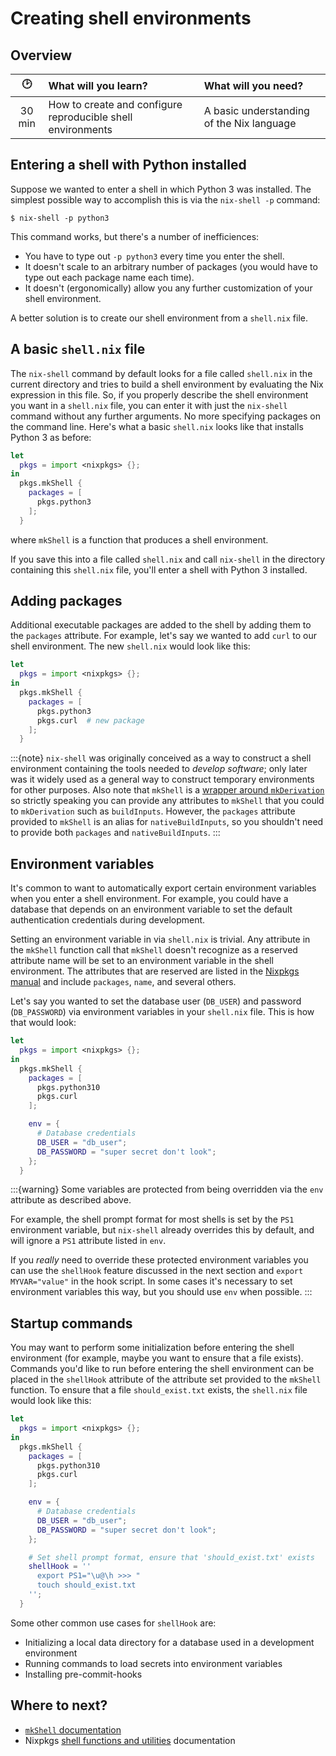 # Creating shell environments

<!-- Include any foreward you want here -->

## Overview
<!-- Give a brief description of what the reader will learn so that they know whether the topic interests them. -->
<!-- Give some indication of how long it will take to complete the tutorial so that the reader knows whether to continue. -->
<!-- List any prerequisite knowledge or tools the reader will need to complete the tutorial. -->

| 🕑     | What will you learn?                                        | What will you need?                       |
| :---:  | :---                                                        | :---                                      |
| 30 min | How to create and configure reproducible shell environments | A basic understanding of the Nix language |

## Entering a shell with Python installed
Suppose we wanted to enter a shell in which Python 3 was installed.
The simplest possible way to accomplish this is via the `nix-shell -p` command:
```
$ nix-shell -p python3
```

This command works, but there's a number of inefficiences:
- You have to type out `-p python3` every time you enter the shell.
- It doesn't scale to an arbitrary number of packages (you would have to type out each package name each time).
- It doesn't (ergonomically) allow you any further customization of your shell environment.

A better solution is to create our shell environment from a `shell.nix` file.

## A basic `shell.nix` file
The `nix-shell` command by default looks for a file called `shell.nix` in the current directory and tries to build a shell environment by evaluating the Nix expression in this file.
So, if you properly describe the shell environment you want in a `shell.nix` file, you can enter it with just the `nix-shell` command without any further arguments.
No more specifying packages on the command line.
Here's what a basic `shell.nix` looks like that installs Python 3 as before:
```nix
let
  pkgs = import <nixpkgs> {};
in
  pkgs.mkShell {
    packages = [
      pkgs.python3
    ];
  }
```
where `mkShell` is a function that produces a shell environment.

If you save this into a file called `shell.nix` and call `nix-shell` in the directory containing this `shell.nix` file, you'll enter a shell with Python 3 installed.

## Adding packages
Additional executable packages are added to the shell by adding them to the `packages` attribute.
For example, let's say we wanted to add `curl` to our shell environment.
The new `shell.nix` would look like this:
```nix
let
  pkgs = import <nixpkgs> {};
in
  pkgs.mkShell {
    packages = [
      pkgs.python3
      pkgs.curl  # new package
    ];
  }
```

:::{note}
`nix-shell` was originally conceived as a way to construct a shell environment containing the tools needed to *develop software*; only later was it widely used as a general way to construct temporary environments for other purposes. Also note that `mkShell` is a [wrapper around `mkDerivation`](https://nixos.org/manual/nixpkgs/stable/#sec-pkgs-mkShell) so strictly speaking you can provide any attributes to `mkShell` that you could to `mkDerivation` such as `buildInputs`. However, the `packages` attribute provided to `mkShell` is an alias for `nativeBuildInputs`, so you shouldn't need to provide both `packages` and `nativeBuildInputs`.
:::

## Environment variables
It's common to want to automatically export certain environment variables when you enter a shell environment.
For example, you could have a database that depends on an environment variable to set the default authentication credentials during development.

Setting an environment variable in via `shell.nix` is trivial.
Any attribute in the `mkShell` function call that `mkShell` doesn't recognize as a reserved attribute name will be set to an environment variable in the shell environment.
The attributes that are reserved are listed in the [Nixpkgs manual][mkshell_attrs] and include `packages`, `name`, and several others.

[mkshell_attrs]: https://nixos.org/manual/nixpkgs/stable/#sec-pkgs-mkShell-attributes

Let's say you wanted to set the database user (`DB_USER`) and password (`DB_PASSWORD`) via environment variables in your `shell.nix` file.
This is how that would look:
```nix
let
  pkgs = import <nixpkgs> {};
in
  pkgs.mkShell {
    packages = [
      pkgs.python310
      pkgs.curl
    ];

    env = {
      # Database credentials
      DB_USER = "db_user";
      DB_PASSWORD = "super secret don't look";
    };
  }
```

:::{warning}
Some variables are protected from being overridden via the `env` attribute as described above.

For example, the shell prompt format for most shells is set by the `PS1` environment variable, but `nix-shell` already overrides this by default, and will ignore a `PS1` attribute listed in `env`.

If you _really_ need to override these protected environment variables you can use the `shellHook` feature discussed in the next section and `export MYVAR="value"` in the hook script.
In some cases it's necessary to set environment variables this way, but you should use `env` when possible.
:::


## Startup commands
You may want to perform some initialization before entering the shell environment (for example, maybe you want to ensure that a file exists).
Commands you'd like to run before entering the shell environment can be placed in the `shellHook` attribute of the attribute set provided to the `mkShell` function.
To ensure that a file `should_exist.txt` exists, the `shell.nix` file would look like this:

```nix
let
  pkgs = import <nixpkgs> {};
in
  pkgs.mkShell {
    packages = [
      pkgs.python310
      pkgs.curl
    ];

    env = {
      # Database credentials
      DB_USER = "db_user";
      DB_PASSWORD = "super secret don't look";
    };

    # Set shell prompt format, ensure that 'should_exist.txt' exists
    shellHook = ''
      export PS1="\u@\h >>> "
      touch should_exist.txt
    '';
  }
```

Some other common use cases for `shellHook` are:
- Initializing a local data directory for a database used in a development environment
- Running commands to load secrets into environment variables
- Installing pre-commit-hooks

## Where to next?
- [`mkShell` documentation](https://nixos.org/manual/nixpkgs/stable/#sec-pkgs-mkShell)
- Nixpkgs [shell functions and utilities](https://nixos.org/manual/nixpkgs/stable/#ssec-stdenv-functions) documentation

